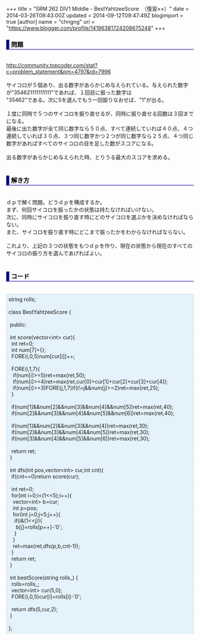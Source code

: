 +++
title = "SRM 262 DIV1 Middle - BestYahtzeeScore　（復習××）"
date = 2014-03-26T09:43:00Z
updated = 2014-09-12T09:47:49Z
blogimport = true 
[author]
	name = "chngng"
	uri = "https://www.blogger.com/profile/14196381724208675248"
+++

<div dir="ltr" style="text-align: left;" trbidi="on"><h3 style="border-bottom: 2px solid slateblue; border-left: 8px solid navy; color: black; padding: 0px 0px 1px 5px;">問題 </h3><br /><a href="http://community.topcoder.com/stat?c=problem_statement&amp;pm=4797&amp;rd=7996" target="_blank">http://community.topcoder.com/stat?c=problem_statement&amp;pm=4797&amp;rd=7996</a><br /><br />サイコロが５個あり、出る数字があらかじめ与えられている。与えられた数字が"354621111111111"であれば、１回目に振った数字は<br />"35462"である。次に5を選んでもう一回振りなおせば、"1"が出る。<br /><br />１度に同時で５つのサイコロを振り直せるが、同時に振り直せる回数は３回までになる。<br />最後に出た数字が全て同じ数字なら５０点、すべて連続していれば４０点、４つ連続していれば３０点、３つ同じ数字かつ２つが同じ数字なら２５点、４つ同じ数字があればすべてのサイコロの目を足した数がスコアになる。<br /><br />出る数字があらかじめ与えられた時、とりうる最大のスコアを求める。<br /><br /><h3 style="border-bottom: 2px solid slateblue; border-left: 8px solid navy; color: black; padding: 0px 0px 1px 5px;">解き方 </h3><br />ｄｐで解く問題。どうｄｐを構成するか。<br />まず、何回サイコロを振ったかの状態は持たなければいけない。<br />次に、同時にサイコロを振り直す時にどのサイコロを選ぶかを決めなければならない。<br />また、サイコロを振り直す時にどこまで振ったかをわからなければならない。<br /><br />これより、上記の３つの状態をもつｄｐを作り、現在の状態から現在のすべてのサイコロの振り方を選んであげればよい。<br /><br /><h3 style="border-bottom: 2px solid slateblue; border-left: 8px solid navy; color: black; padding: 0px 0px 1px 5px;">コード </h3><br /><div style="background-color: #e3f2fb; border: 1px dotted #CCCCCC; padding: 5px;">string rolls;<br /><br />class BestYahtzeeScore {<br /><br /><span class="Apple-tab-span" style="white-space: pre;"> </span>public:<br /><br /><span class="Apple-tab-span" style="white-space: pre;"> </span>int score(vector&lt;int&gt; cur){<br /><span class="Apple-tab-span" style="white-space: pre;">  </span>int ret=0;<br /><span class="Apple-tab-span" style="white-space: pre;">  </span>int num[7]={};<br /><span class="Apple-tab-span" style="white-space: pre;">  </span>FORE(i,0,5)num[cur[i]]++;<br /><br /><span class="Apple-tab-span" style="white-space: pre;">  </span>FORE(i,1,7){<br /><span class="Apple-tab-span" style="white-space: pre;">   </span>if(num[i]&gt;=5)ret=max(ret,50);<br /><span class="Apple-tab-span" style="white-space: pre;">   </span>if(num[i]&gt;=4)ret=max(ret,cur[0]+cur[1]+cur[2]+cur[3]+cur[4]);<br /><span class="Apple-tab-span" style="white-space: pre;">   </span>if(num[i]&gt;=3)FORE(j,1,7)if(i!=j&amp;&amp;num[j]&gt;=2)ret=max(ret,25);<br /><span class="Apple-tab-span" style="white-space: pre;">  </span>}<br /><br /><span class="Apple-tab-span" style="white-space: pre;">  </span>if(num[1]&amp;&amp;num[2]&amp;&amp;num[3]&amp;&amp;num[4]&amp;&amp;num[5])ret=max(ret,40);<br /><span class="Apple-tab-span" style="white-space: pre;">  </span>if(num[2]&amp;&amp;num[3]&amp;&amp;num[4]&amp;&amp;num[5]&amp;&amp;num[6])ret=max(ret,40);<br /><br /><span class="Apple-tab-span" style="white-space: pre;">  </span>if(num[1]&amp;&amp;num[2]&amp;&amp;num[3]&amp;&amp;num[4])ret=max(ret,30);<br /><span class="Apple-tab-span" style="white-space: pre;">  </span>if(num[2]&amp;&amp;num[3]&amp;&amp;num[4]&amp;&amp;num[5])ret=max(ret,30);<br /><span class="Apple-tab-span" style="white-space: pre;">  </span>if(num[3]&amp;&amp;num[4]&amp;&amp;num[5]&amp;&amp;num[6])ret=max(ret,30);<br /><br /><span class="Apple-tab-span" style="white-space: pre;">  </span>return ret;<br /><span class="Apple-tab-span" style="white-space: pre;"> </span>}<br /><br /><span class="Apple-tab-span" style="white-space: pre;"> </span>int dfs(int pos,vector&lt;int&gt; cur,int cnt){<br /><span class="Apple-tab-span" style="white-space: pre;">  </span>if(cnt==0)return score(cur);<br /><br /><span class="Apple-tab-span" style="white-space: pre;">  </span>int ret=0;<br /><span class="Apple-tab-span" style="white-space: pre;">  </span>for(int i=0;i&lt;(1&lt;&lt;5);i++){<br /><span class="Apple-tab-span" style="white-space: pre;">   </span>vector&lt;int&gt; b=cur;<br /><span class="Apple-tab-span" style="white-space: pre;">   </span>int p=pos;<br /><span class="Apple-tab-span" style="white-space: pre;">   </span>for(int j=0;j&lt;5;j++){<br /><span class="Apple-tab-span" style="white-space: pre;">    </span>if(i&amp;(1&lt;&lt;j)){<br /><span class="Apple-tab-span" style="white-space: pre;">     </span>b[j]=rolls[p++]-'0';<br /><span class="Apple-tab-span" style="white-space: pre;">    </span>}<br /><span class="Apple-tab-span" style="white-space: pre;">   </span>}<br /><span class="Apple-tab-span" style="white-space: pre;">   </span>ret=max(ret,dfs(p,b,cnt-1));<br /><span class="Apple-tab-span" style="white-space: pre;">  </span>}<br /><span class="Apple-tab-span" style="white-space: pre;">  </span>return ret;<br /><span class="Apple-tab-span" style="white-space: pre;"> </span>}<br /><br /><span class="Apple-tab-span" style="white-space: pre;"> </span>int bestScore(string rolls_) {<br /><span class="Apple-tab-span" style="white-space: pre;">  </span>rolls=rolls_;<br /><span class="Apple-tab-span" style="white-space: pre;">  </span>vector&lt;int&gt; cur(5,0);<br /><span class="Apple-tab-span" style="white-space: pre;">  </span>FORE(i,0,5)cur[i]=rolls[i]-'0';<br /><br /><span class="Apple-tab-span" style="white-space: pre;">  </span>return dfs(5,cur,2);<br /><span class="Apple-tab-span" style="white-space: pre;"> </span>}<br /><br />};</div></div>
